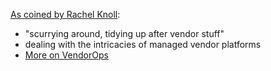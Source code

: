 [As coined by Rachel Knoll](https://rachelbythebay.com/w/2020/08/14/jobs/):

- "scurrying around, tidying up after vendor stuff"
- dealing with the intricacies of managed vendor platforms
- [More on VendorOps](https://vickiboykis.com/2022/12/05/the-cloudy-layers-of-modern-day-programming/)